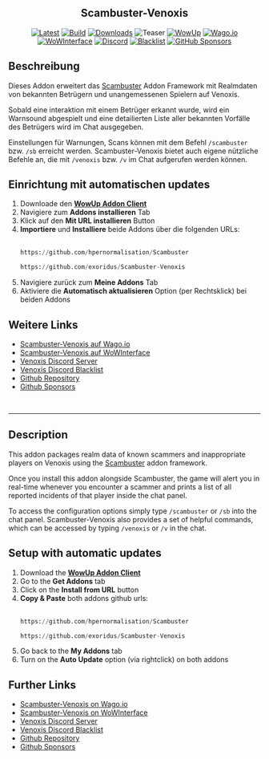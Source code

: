 <section align="center">

# Scambuster-Venoxis

[![Latest](https://custom-icon-badges.demolab.com/github/v/release/Exoridus/Scambuster-Venoxis?style=for-the-badge&label=Latest&logo=github)](https://github.com/Exoridus/Scambuster-Venoxis/releases/latest)
[![Build](https://custom-icon-badges.demolab.com/github/actions/workflow/status/Exoridus/Scambuster-Venoxis/package_and_release.yml?style=for-the-badge&label=Build&logo=play)](https://github.com/Exoridus/Scambuster-Venoxis/actions)
[![Downloads](https://custom-icon-badges.demolab.com/github/downloads/Exoridus/Scambuster-Venoxis/total?style=for-the-badge&label=Downloads&logo=download)](https://github.com/Exoridus/Scambuster-Venoxis/releases/latest)
![Teaser](https://repository-images.githubusercontent.com/606464603/aa7a516c-ae5c-4711-a5f8-fa1315156e73)
[![WowUp](https://custom-icon-badges.demolab.com/badge/WowUp-5050a2?style=for-the-badge&logo=wowup-logo)](https://wowup.io/)
[![Wago.io](https://custom-icon-badges.demolab.com/badge/Wago.io-c2292f?style=for-the-badge&logo=wago_icon_white)](https://addons.wago.io/addons/scambuster-venoxis)
[![WoWInterface](https://custom-icon-badges.demolab.com/badge/WoWInterface-d65219?style=for-the-badge&logo=wow-logo)](https://www.wowinterface.com/downloads/info26613-Scambuster-Venoxis.html)
[![Discord](https://img.shields.io/badge/Discord-5a66ec?style=for-the-badge&logo=discord&logoColor=E6EDA3)](https://discord.gg/NGtvvQYnmP)
[![Blacklist](https://img.shields.io/badge/Blacklist-34A853?style=for-the-badge&logo=googlesheets&logoColor=fff)](https://docs.google.com/spreadsheets/d/1IKAr8A4P0-LhkXqMxizvgYy1E2gph_00M_O0r3rDGkY/edit?usp=sharing)
[![GitHub Sponsors](https://img.shields.io/badge/GitHub_Sponsors-ea4aaa?style=for-the-badge&logo=githubsponsors&logoColor=fff)](https://github.com/sponsors/Exoridus)

</section>

## Beschreibung

Dieses Addon erweitert das [Scambuster](https://github.com/hypernormalisation/Scambuster) Addon Framework mit Realmdaten von bekannten Betrügern und unangemessenen Spielern auf Venoxis.

Sobald eine interaktion mit einem Betrüger erkannt wurde, wird ein Warnsound abgespielt und eine detailierten Liste aller bekannten Vorfälle des Betrügers wird im Chat ausgegeben.

Einstellungen für Warnungen, Scans können mit dem Befehl `/scambuster` bzw. `/sb` erreicht werden. Scambuster-Venoxis bietet auch eigene nützliche Befehle an, die mit `/venoxis` bzw. `/v` im Chat aufgerufen werden können.

## Einrichtung mit automatischen updates

1. Downloade den **[WowUp Addon Client](https://wowup.io/)**
2. Navigiere zum **Addons installieren** Tab
3. Klick auf den **Mit URL installieren** Button
4. **Importiere** und **Installiere** beide Addons über die folgenden URLs:
   <br><br>
   ```python
   https://github.com/hpernormalisation/Scambuster
   ```
   ```python
   https://github.com/exoridus/Scambuster-Venoxis
   ```
5. Navigiere zurück zum **Meine Addons** Tab
6. Aktiviere die **Automatisch aktualisieren** Option (per Rechtsklick) bei beiden Addons 

## Weitere Links

- [Scambuster-Venoxis auf Wago.io](https://addons.wago.io/addons/scambuster-venoxis)
- [Scambuster-Venoxis auf WoWInterface](https://www.wowinterface.com/downloads/info26613-Scambuster-Venoxis.html)
- [Venoxis Discord Server](https://discord.gg/NGtvvQYnmP)
- [Venoxis Discord Blacklist](https://docs.google.com/spreadsheets/d/1IKAr8A4P0-LhkXqMxizvgYy1E2gph_00M_O0r3rDGkY/edit?usp=sharing)
- [Github Repository](https://github.com/Exoridus/Scambuster-Venoxis)
- [Github Sponsors](https://github.com/sponsors/Exoridus)

<br>

---

## Description

This addon packages realm data of known scammers and inappropriate players on Venoxis using the [Scambuster](https://github.com/hypernormalisation/Scambuster) addon framework.

Once you install this addon alongside Scambuster, the game will alert you in real-time whenever you encounter a scammer and prints a list of all reported incidents of that player inside the chat panel.

To access the configuration options simply type `/scambuster` or `/sb` into the chat panel. Scambuster-Venoxis also provides a set of helpful commands, which can be accessed by typing `/venoxis` or `/v` in the chat.

## Setup with automatic updates

1. Download the **[WowUp Addon Client](https://wowup.io/)**
2. Go to the **Get Addons** tab
3. Click on the **Install from URL** button
4. **Copy & Paste** both addons github urls:
   <br><br>
   ```python
   https://github.com/hpernormalisation/Scambuster
   ```
   ```python
   https://github.com/exoridus/Scambuster-Venoxis
   ```
5. Go back to the **My Addons** tab
6. Turn on the **Auto Update** option (via rightclick) on both addons

## Further Links

- [Scambuster-Venoxis on Wago.io](https://addons.wago.io/addons/scambuster-venoxis)
- [Scambuster-Venoxis on WoWInterface](https://www.wowinterface.com/downloads/info26613-Scambuster-Venoxis.html)
- [Venoxis Discord Server](https://discord.gg/NGtvvQYnmP)
- [Venoxis Discord Blacklist](https://docs.google.com/spreadsheets/d/1IKAr8A4P0-LhkXqMxizvgYy1E2gph_00M_O0r3rDGkY/edit?usp=sharing)
- [Github Repository](https://github.com/Exoridus/Scambuster-Venoxis)
- [Github Sponsors](https://github.com/sponsors/Exoridus)
